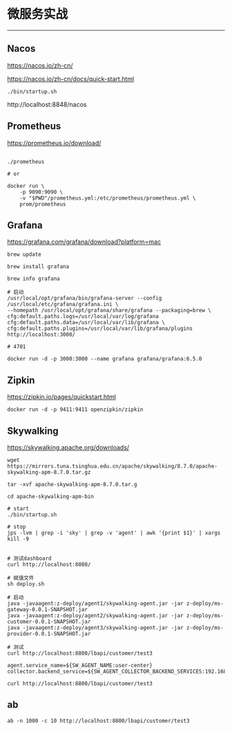 # 微服务实战

---

## Nacos

https://nacos.io/zh-cn/

https://nacos.io/zh-cn/docs/quick-start.html


```shell
./bin/startup.sh
```

http://localhost:8848/nacos

## Prometheus

https://prometheus.io/download/

```shell

./prometheus

# or

docker run \
    -p 9090:9090 \
    -v "$PWD"/prometheus.yml:/etc/prometheus/prometheus.yml \
    prom/prometheus
```

## Grafana

https://grafana.com/grafana/download?platform=mac

```shell
brew update

brew install grafana

brew info grafana

# 启动
/usr/local/opt/grafana/bin/grafana-server --config /usr/local/etc/grafana/grafana.ini \
--homepath /usr/local/opt/grafana/share/grafana --packaging=brew \
cfg:default.paths.logs=/usr/local/var/log/grafana cfg:default.paths.data=/usr/local/var/lib/grafana \
cfg:default.paths.plugins=/usr/local/var/lib/grafana/plugins
http://localhost:3000/

# 4701
```

```shell
docker run -d -p 3000:3000 --name grafana grafana/grafana:6.5.0
```

## Zipkin

https://zipkin.io/pages/quickstart.html

```shell
docker run -d -p 9411:9411 openzipkin/zipkin
```

## Skywalking

https://skywalking.apache.org/downloads/

```shell
wget https://mirrors.tuna.tsinghua.edu.cn/apache/skywalking/8.7.0/apache-skywalking-apm-8.7.0.tar.gz

tar -xvf apache-skywalking-apm-8.7.0.tar.g

cd apache-skywalking-apm-bin

# start
./bin/startup.sh

# stop
jps -lvm | grep -i 'sky' | grep -v 'agent' | awk '{print $1}' | xargs kill -9


# 测试dashboard
curl http://localhost:8080/

# 赋值文件
sh deploy.sh

# 启动
java -javaagent:z-deploy/agent1/skywalking-agent.jar -jar z-deploy/ms-gateway-0.0.1-SNAPSHOT.jar
java -javaagent:z-deploy/agent2/skywalking-agent.jar -jar z-deploy/ms-customer-0.0.1-SNAPSHOT.jar
java -javaagent:z-deploy/agent3/skywalking-agent.jar -jar z-deploy/ms-provider-0.0.1-SNAPSHOT.jar

# 测试
curl http://localhost:8800/lbapi/customer/test3
```

```properties
agent.service_name=${SW_AGENT_NAME:user-center}
collector.backend_service=${SW_AGENT_COLLECTOR_BACKEND_SERVICES:192.168.100.17:11800}
```

```shell
curl http://localhost:8800/lbapi/customer/test3
```


## ab

```shell
ab -n 1000 -c 10 http://localhost:8800/lbapi/customer/test3
```
